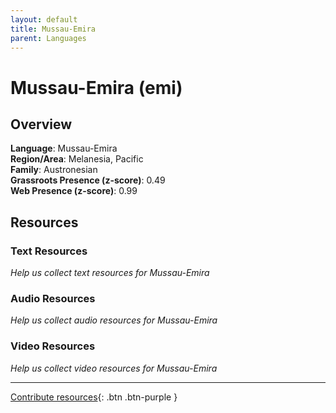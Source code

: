 ```yaml
---
layout: default
title: Mussau-Emira
parent: Languages
---
```


# Mussau-Emira (emi)

## Overview

**Language**: Mussau-Emira  
**Region/Area**: Melanesia, Pacific  
**Family**: Austronesian  
**Grassroots Presence (z-score)**: 0.49  
**Web Presence (z-score)**: 0.99  

## Resources

### Text Resources
*Help us collect text resources for Mussau-Emira*

### Audio Resources
*Help us collect audio resources for Mussau-Emira*

### Video Resources
*Help us collect video resources for Mussau-Emira*

---

[Contribute resources](https://forms.office.com/e/1SfLJx3u1r){: .btn .btn-purple }
